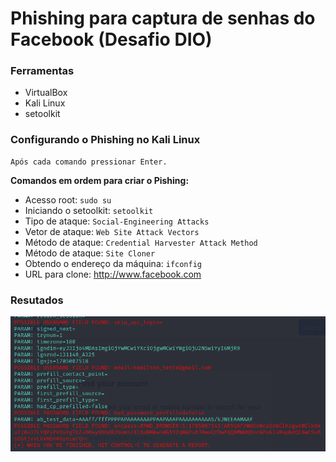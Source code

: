 # Phishing para captura de senhas do Facebook (Desafio DIO)

### Ferramentas

  - VirtualBox
  - Kali Linux
  - setoolkit

### Configurando o Phishing no Kali Linux

    Após cada comando pressionar Enter.

  **Comandos em ordem para criar o Pishing:**
  - Acesso root: ``` sudo su ```
  - Iniciando o setoolkit: ``` setoolkit ```
  - Tipo de ataque: ``` Social-Engineering Attacks ```
  - Vetor de ataque: ``` Web Site Attack Vectors ```
  - Método de ataque: ```Credential Harvester Attack Method ```
  - Método de ataque: ``` Site Cloner ```
  - Obtendo o endereço da máquina: ``` ifconfig ```
  - URL para clone: http://www.facebook.com

### Resutados

![Alt text](./pswd.png "Optional title")
